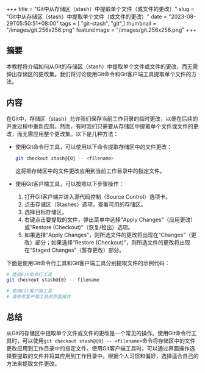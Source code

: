 +++
title = "Git中从存储区（stash）中提取单个文件（或文件的更改）"
slug = "Git中从存储区（stash）中提取单个文件（或文件的更改）"
date = "2023-08-29T05:50:51+08:00"
tags = [ "git-stash", "git",]
thumbnail = "/images/git.256x256.png"
featureImage = "/images/git.256x256.png"
+++


## 摘要
本教程将介绍如何从Git的存储区（stash）中提取单个文件或文件的更改，而无需弹出存储区的更改集。我们将讨论使用Git命令和Git客户端工具提取单个文件的方法。

## 内容
在Git中，存储区（stash）允许我们保存当前工作目录的临时更改，以便在后续的开发过程中重新应用。然而，有时我们只需要从存储区中提取单个文件或文件的更改，而无需应用整个更改集。以下是几种方法：

- 使用Git命令行工具，可以使用以下命令提取存储区中的文件更改：
  ```bash
  git checkout stash@{0} -- <filename>
  ```
  这将把存储区中的文件更改应用到当前工作目录中的指定文件。

- 使用Git客户端工具，可以按照以下步骤操作：
  1. 打开Git客户端并进入源代码控制（Source Control）选项卡。
  2. 点击存储区（Stashes）选项，查看可用的存储区。
  3. 选择目标存储区。
  4. 右键点击要提取的文件，弹出菜单中选择“Apply Changes”（应用更改）或“Restore (Checkout)”（恢复/检出）选项。
  5. 如果选择“Apply Changes”，则所选文件的更改将出现在“Changes”（更改）部分；如果选择“Restore (Checkout)”，则所选文件的更改将出现在“Staged Changes”（暂存更改）部分。

下面是使用Git命令行工具和Git客户端工具分别提取文件的示例代码：

```bash
# 使用Git命令行工具
git checkout stash@{0} -- filename

# 使用Git客户端工具
# 请参考客户端工具的界面操作
```

## 总结
从Git的存储区中提取单个文件或文件的更改是一个常见的操作。使用Git命令行工具时，可以使用`git checkout stash@{0} -- <filename>`命令将存储区中的文件更改应用到工作目录中的指定文件。使用Git客户端工具时，可以通过界面操作选择要提取的文件并将其应用到工作目录中。根据个人习惯和偏好，选择适合自己的方法来提取文件更改。


